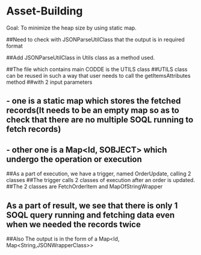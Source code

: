 # Asset-Building

Goal: To minimize the heap size by using static map.


##Need to check with JSONParseUtilClass that the output is in required format

##Add JSONParseUtilClass in Utils class as a method used.


##The file which contains main CODDE is the UTILS class
##UTILS class can be reused in such a way that user needs to call the getItemsAttributes method
##with 2 input parameters 
##      - one is a static map which stores the fetched records(It needs to be an empty map so as to check that there are no multiple SOQL running to fetch records)
##      - other one is a Map<Id, SOBJECT> which undergo the operation or execution


##As a part of execution, we have a trigger, named OrderUpdate, calling 2 classes 
##The trigger calls 2 classes of execution after an order is updated.
##The 2 classes are FetchOrderItem and MapOfStringWrapper
## As a part of result, we see that there is only 1 SOQL query running and fetching data even when we needed the records twice
##Also The output is in the form of a Map<Id, Map<String,JSONWrapperClass>> 